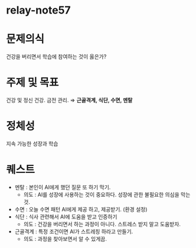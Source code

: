 # relay-note57
# 문제의식

건강을 버리면서 학습에 참여하는 것이 옳은가?

# 주제 및 목표

건강 및 정신 건강. 금전 관리. ⇒ **근골격계, 식단, 수면, 멘탈**

# 정체성

지속 가능한 성장과 학습
  
# 퀘스트
- 멘탈 : 본인이 AI에게 했던 질문 또 하기 막기.
    - 의도 : AI를 성장에 사용하는 것이 중요하다. 성장에 관한 불필요한 의심을 막는 것.
- 수면 : 오늘 수면 패턴 AI에게 제공 하고, 제공받기. (환경 설정)
- 식단 : 식사 관련해서 AI에 도움을 받고 인증하기
    - 의도 : 건강을 버리면서 하는 과정이 아니다. 스트레스 받지 말고 도움받자.
- 근골격계 : 특정 조건이면 AI가 스트레칭 하라고 만들기.
    - 의도 : 과정을 찾아보면서 알 수 있게끔.
